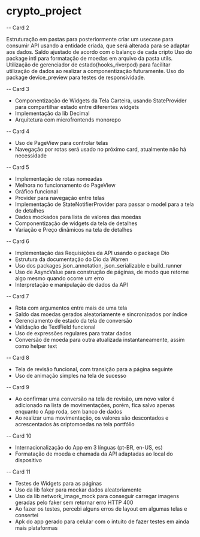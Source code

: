 # crypto_project
-- Card 2

Estruturação em pastas para posteriormente criar um usecase para consumir API usando a entidade criada, que será alterada para se adaptar aos dados.
Saldo ajustado de acordo com o balanço de cada cripto
Uso do package intl para formatação de moedas em arquivo da pasta utils.
Utilização de gerenciador de estado(hooks_riverpod) para facilitar utilização de dados ao realizar a componentização futuramente.
Uso do package device_preview para testes de responsividade.

-- Card 3

- Componentização de Widgets da Tela Carteira, usando StateProvider para compartilhar estado entre diferentes widgets
- Implementação da lib Decimal
- Arquitetura com microfrontends monorepo

-- Card 4

- Uso de PageView para controlar telas
- Navegação por rotas será usado no próximo card, atualmente não há necessidade

-- Card 5

- Implementação de rotas nomeadas
- Melhora no funcionamento do PageView
- Gráfico funcional
- Provider para navegação entre telas
- Implementação de StateNotifierProvider para passar o model para a tela de detalhes
- Dados mockados para lista de valores das moedas
- Componentização de widgets da tela de detalhes
- Variação e Preço dinâmicos na tela de detalhes  

-- Card 6

- Implementação das Requisições da API usando o package Dio
- Estrutura da documentação do Dio da Warren
- Uso dos packages json_annotation, json_serializable e build_runner
- Uso de AsyncValue para construção de páginas, de modo que retorne algo mesmo quando ocorre um erro
- Interpretação e manipulação de dados da API


-- Card 7

- Rota com argumentos entre mais de uma tela
- Saldo das moedas gerados aleatoriamente e sincronizados por índice
- Gerenciamento de estado da tela de conversão
- Validação de TextField funcional
- Uso de expressões regulares para tratar dados
- Conversão de moeda para outra atualizada instantaneamente, assim como helper text

-- Card 8

- Tela de revisão funcional, com transição para a página seguinte
- Uso de animação simples na tela de sucesso


-- Card 9

- Ao confirmar uma conversão na tela de revisão, um novo valor é adicionado na lista de movimentações, porém, fica salvo apenas enquanto o App roda, sem banco de dados
- Ao realizar uma movimentação, os valores são descontados e acrescentados às criptomoedas na tela portfólio

-- Card 10

- Internacionalização do App em 3 línguas (pt-BR, en-US, es)
- Formatação de moeda e chamada da API adaptadas ao local do dispositivo

-- Card 11

- Testes de Widgets para as páginas
- Uso da lib faker para mockar dados aleatoriamente
- Uso da lib network_image_mock para conseguir carregar imagens geradas pelo faker sem retornar erro HTTP 400
- Ao fazer os testes, percebi alguns erros de layout em algumas telas e consertei
- Apk do app gerado para celular com o intuito de fazer testes em ainda mais plataformas 